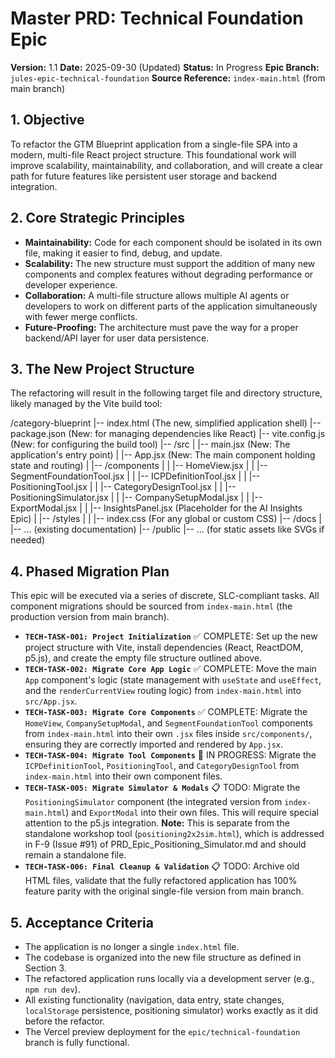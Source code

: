 # Master PRD: Technical Foundation Epic

**Version:** 1.1
**Date:** 2025-09-30 (Updated)
**Status:** In Progress
**Epic Branch:** `jules-epic-technical-foundation`
**Source Reference:** `index-main.html` (from main branch)

## 1. Objective
To refactor the GTM Blueprint application from a single-file SPA into a modern, multi-file React project structure. This foundational work will improve scalability, maintainability, and collaboration, and will create a clear path for future features like persistent user storage and backend integration.

## 2. Core Strategic Principles
* **Maintainability:** Code for each component should be isolated in its own file, making it easier to find, debug, and update.
* **Scalability:** The new structure must support the addition of many new components and complex features without degrading performance or developer experience.
* **Collaboration:** A multi-file structure allows multiple AI agents or developers to work on different parts of the application simultaneously with fewer merge conflicts.
* **Future-Proofing:** The architecture must pave the way for a proper backend/API layer for user data persistence.

## 3. The New Project Structure
The refactoring will result in the following target file and directory structure, likely managed by the Vite build tool:

/category-blueprint
|-- index.html            (The new, simplified application shell)
|-- package.json          (New: for managing dependencies like React)
|-- vite.config.js        (New: for configuring the build tool)
|-- /src
|   |-- main.jsx            (New: The application's entry point)
|   |-- App.jsx             (New: The main component holding state and routing)
|   |-- /components
|   |   |-- HomeView.jsx
|   |   |-- SegmentFoundationTool.jsx
|   |   |-- ICPDefinitionTool.jsx
|   |   |-- PositioningTool.jsx
|   |   |-- CategoryDesignTool.jsx
|   |   |-- PositioningSimulator.jsx
|   |   |-- CompanySetupModal.jsx
|   |   |-- ExportModal.jsx
|   |   |-- InsightsPanel.jsx   (Placeholder for the AI Insights Epic)
|   |-- /styles
|   |   |-- index.css       (For any global or custom CSS)
|-- /docs
|   |-- ... (existing documentation)
|-- /public
|-- ... (for static assets like SVGs if needed)

## 4. Phased Migration Plan
This epic will be executed via a series of discrete, SLC-compliant tasks. All component migrations should be sourced from `index-main.html` (the production version from main branch).

* **`TECH-TASK-001: Project Initialization`** ✅ COMPLETE: Set up the new project structure with Vite, install dependencies (React, ReactDOM, p5.js), and create the empty file structure outlined above.
* **`TECH-TASK-002: Migrate Core App Logic`** ✅ COMPLETE: Move the main `App` component's logic (state management with `useState` and `useEffect`, and the `renderCurrentView` routing logic) from `index-main.html` into `src/App.jsx`.
* **`TECH-TASK-003: Migrate Core Components`** ✅ COMPLETE: Migrate the `HomeView`, `CompanySetupModal`, and `SegmentFoundationTool` components from `index-main.html` into their own `.jsx` files inside `src/components/`, ensuring they are correctly imported and rendered by `App.jsx`.
* **`TECH-TASK-004: Migrate Tool Components`** 🚧 IN PROGRESS: Migrate the `ICPDefinitionTool`, `PositioningTool`, and `CategoryDesignTool` from `index-main.html` into their own component files.
* **`TECH-TASK-005: Migrate Simulator & Modals`** 📋 TODO: Migrate the `PositioningSimulator` component (the integrated version from `index-main.html`) and `ExportModal` into their own files. This will require special attention to the p5.js integration. **Note:** This is separate from the standalone workshop tool (`positioning2x2sim.html`), which is addressed in F-9 (Issue #91) of PRD_Epic_Positioning_Simulator.md and should remain a standalone file.
* **`TECH-TASK-006: Final Cleanup & Validation`** 📋 TODO: Archive old HTML files, validate that the fully refactored application has 100% feature parity with the original single-file version from main branch.

## 5. Acceptance Criteria
* The application is no longer a single `index.html` file.
* The codebase is organized into the new file structure as defined in Section 3.
* The refactored application runs locally via a development server (e.g., `npm run dev`).
* All existing functionality (navigation, data entry, state changes, `localStorage` persistence, positioning simulator) works exactly as it did before the refactor.
* The Vercel preview deployment for the `epic/technical-foundation` branch is fully functional.
